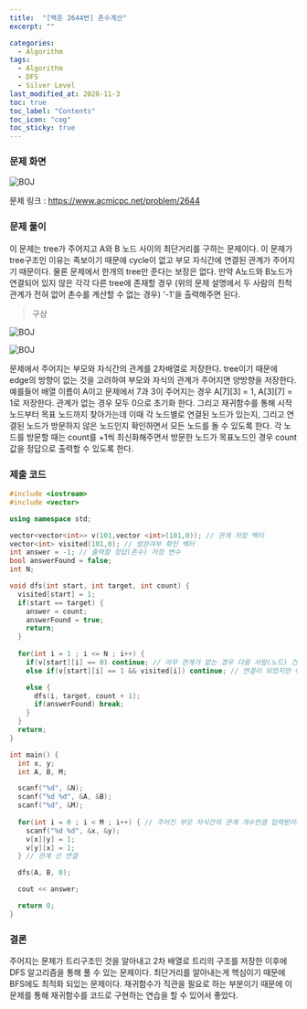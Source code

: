 ```yaml
---
title:  "[백준 2644번] 촌수계산"
excerpt: ""

categories:
  - Algorithm
tags:
  - Algorithm
  - DFS
  - Silver Level
last_modified_at: 2020-11-3 
toc: true
toc_label: "Contents"
toc_icon: "cog"
toc_sticky: true
---
```



### 문제 화면

![BOJ](/assets/images/BOJ/2644boj_2644.png)



문제 링크 : <https://www.acmicpc.net/problem/2644> 



### 문제 풀이

이 문제는 tree가 주어지고 A와 B 노드 사이의 최단거리를 구하는 문제이다. 이 문제가 tree구조인 이유는 족보이기 때문에 cycle이 없고 부모 자식간에 연결된 관계가 주어지기 때문이다. 물론 문제에서 한개의 tree만 준다는 보장은 없다. 만약 A노드와 B노드가 연결되어 있지 않은 각각 다른 tree에 존재할 경우 (위의 문제 설명에서 두 사람의 친척 관계가 전혀 없어 촌수를 계산할 수 없는 경우) '-1'을 출력해주면 된다. 

> 구상

![BOJ](/assets/images/BOJ/1.jpeg)

![BOJ](/assets/images/BOJ/2.jpeg)

문제에서 주어지는 부모와 자식간의 관계를 2차배열로 저장한다. tree이기 때문에 edge의 방향이 없는 것을 고려하여 부모와 자식의 관계가 주어지면 양방향을 저장한다. 예를들어 배열 이름이 A이고 문제에서 7과 3이 주어지는 경우 A[7][3] = 1, A[3][7] = 1로 저장한다. 관계가 없는 경우 모두 0으로 초기화 한다. 그리고 재귀함수를 통해 시작노드부터 목표 노드까지 찾아가는데 이때 각 노드별로 연결된 노드가 있는지, 그리고 연결된 노드가 방문하지 않은 노드인지 확인하면서 모든 노드를 돌 수 있도록 한다. 각 노드를 방문할 때는 count를 +1씩 최신화해주면서 방문한 노드가 목표노드인 경우 count값을 정답으로 출력할 수 있도록 한다. 



### 제출 코드

```c++
#include <iostream>
#include <vector>

using namespace std;

vector<vector<int>> v(101,vector <int>(101,0)); // 관계 저장 벡터 
vector<int> visited(101,0); // 방문여부 확인 벡터 
int answer = -1; // 출력할 정답(촌수) 저장 변수 
bool answerFound = false;
int N;

void dfs(int start, int target, int count) {
  visited[start] = 1;
  if(start == target) {
    answer = count;
    answerFound = true;
    return;
  }
  
  for(int i = 1 ; i <= N ; i++) {
    if(v[start][i] == 0) continue; // 아무 관계가 없는 경우 다음 사람(노드) 건너 뛰어라 
    else if(v[start][i] == 1 && visited[i]) continue; // 연결이 되었지만 이미 방문이 끝난 경우 건너뛰어라 

    else {
      dfs(i, target, count + 1);
      if(answerFound) break;
    }
  }
  return;
}

int main() {
  int x, y;
  int A, B, M;

  scanf("%d", &N);
  scanf("%d %d", &A, &B);
  scanf("%d", &M);
  
  for(int i = 0 ; i < M ; i++) { // 주어진 부모 자식간의 관계 개수만큼 입력받아라 
    scanf("%d %d", &x, &y);
    v[x][y] = 1;
    v[y][x] = 1;
  } // 관계 선 연결

  dfs(A, B, 0);

  cout << answer;

  return 0;
}
```



### 결론

주어지는 문제가 트리구조인 것을 알아내고 2차 배열로 트리의 구조를 저장한 이후에 DFS 알고리즘을 통해 풀 수 있는 문제이다. 최단거리를 알아내는게 핵심이기 때문에 BFS에도 최적화 되있는 문제이다. 재귀함수가 직관을 필요로 하는 부분이기 때문에 이 문제를 통해 재귀함수를 코드로 구현하는 연습을 할 수 있어서 좋았다. 


